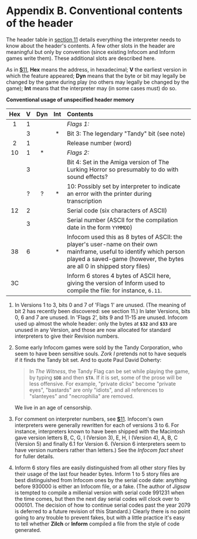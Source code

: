 # Appendix B. Conventional contents of the header

The header table in [section 11](./11-header.md) details everything the interpreter needs to know about the header's contents. A few other slots in the header are meaningful but only by convention (since existing Infocom and Inform games write them). These additional slots are described here.

As in [**S**11](./11-header.md), **Hex** means the address, in hexadecimal; **V** the earliest version in which the feature appeared; **Dyn** means that the byte or bit may legally be changed by the game during play (no others may legally be changed by the game); **Int** means that the interpreter may (in some cases must) do so.

**Conventional usage of unspecified header memory**

| Hex |  V  | Dyn | Int | Contents                                                                                                                                                                                        |
| :-: | :-: | :-: | :-: | :---------------------------------------------------------------------------------------------------------------------------------------------------------------------------------------------- |
|  1  |  1  |     |     | _Flags 1:_                                                                                                                                                                                      |
|     |  3  |     | \*  | Bit 3: The legendary "Tandy" bit (see note)                                                                                                                                                     |
|  2  |  1  |     |     | Release number (word)                                                                                                                                                                           |
| 10  |  1  | \*  |     | _Flags 2:_                                                                                                                                                                                      |
|     |  3  |     |     | Bit 4: Set in the Amiga version of The Lurking Horror so presumably to do with sound effects?                                                                                                   |
|     |  ?  |  ?  | \*  | 10: Possibly set by interpreter to indicate an error with the printer during transcription                                                                                                      |
| 12  |  2  |     |     | Serial code (six characters of ASCII)                                                                                                                                                           |
|     |  3  |     |     | Serial number (ASCII for the compilation date in the form `YYMMDD`)                                                                                                                             |
| 38  |  6  |     | \*  | Infocom used this as 8 bytes of ASCII: the player's user-name on their own mainframe, useful to identify which person played a saved-game (however, the bytes are all 0 in shipped story files) |
| 3C  |     |     |     | Inform 6 stores 4 bytes of ASCII here, giving the version of Inform used to compile the file: for instance, `6.11`.                                                                             |

1. In Versions 1 to 3, bits 0 and 7 of 'Flags 1' are unused. (The meaning of bit 2 has recently been discovered: see section 11.) In later Versions, bits 0, 6 and 7 are unused. In 'Flags 2', bits 9 and 11-15 are unused. Infocom used up almost the whole header: only the bytes at **`$32`** and **`$33`** are unused in any Version, and those are now allocated for standard interpreters to give their Revision numbers.

1. Some early Infocom games were sold by the Tandy Corporation, who seem to have been sensitive souls. _Zork I_ pretends not to have sequels if it finds the Tandy bit set. And to quote Paul David Doherty:

   > In _The Witness_, the Tandy Flag can be set while playing the game, by typing **`$DB`** and then **`$TA`**. If it is set, some of the prose will be less offensive. For example, "private dicks" become "private eyes", "bastards" are only "idiots", and all references to "slanteyes" and "necrophilia" are removed.

   We live in an age of censorship.

1. For comment on interpreter numbers, see [**S**11](./11-header.md). Infocom's own interpreters were generally rewritten for each of versions 3 to 6. For instance, interpreters known to have been shipped with the Macintosh gave version letters B, C, G, I (Version 3), E, H, I (Version 4), A, B, C (Version 5) and finally 6.1 for Version 6. (Version 6 interpreters seem to have version numbers rather than letters.) See the _Infocom fact sheet_ for fuller details.

1. Inform 6 story files are easily distinguished from all other story files by their usage of the last four header bytes. Inform 1 to 5 story files are best distinguished from Infocom ones by the serial code date: anything before 930000 is either an Infocom file, or a fake. (The author of _Jigsaw_ is tempted to compile a millenial version with serial code 991231 when the time comes, but then the next day serial codes will clock over to 000101. The decision of how to continue serial codes past the year 2079 is deferred to a future revision of this Standard.) Clearly there is no point going to any trouble to prevent fakes, but with a little practice it's easy to tell whether **Zilch** or **Inform** compiled a file from the style of code generated.
